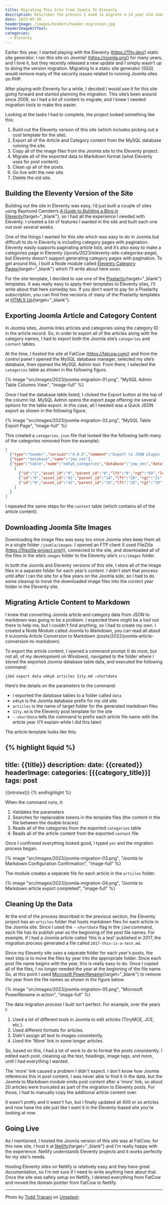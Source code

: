 ```yaml
---
title: Migrating This Site from Joomla To Eleventy
description: Describes the process I used to migrate a 14 year old Joomla site (this one) to Eleventy and the tools I created to simplify the process (that you can use in your Joomla to Eleventy migrations).
date: 2023-05-30
headerImage: /images/headers/header-migration.jpg
headerImageAltText: 
categories:
  - Eleventy
---
```


Earlier this year, I started playing with the Eleventy (https://11ty.dev/) static site generator. I ran this site on Joomla! (https://joomla.org/) for many years, and I love it, but they recently released a new update and I simply wasn’t up to doing the version migration. Migrating to a static site generator (SSG) would remove many of the security issues related to running Joomla sites on PHP. 

After playing with Eleventy for a while, I decided I would use it for this site going forward and started planning the migration. This site’s been around since 2009, so I had a lot of content to migrate, and I knew I needed migration tools to make this easier. 

Looking at the tasks I had to complete, the project looked something like this:

1. Build out the Eleventy version of this site (which includes picking out a cool template for the site).
2. Export all of the Article and Category content from the MySQL database running the site.
3. Copy all of the image files from the Joomla site to the Eleventy project.
4. Migrate all of the exported data to Markdown format (what Eleventy uses for post content).
5. Clean up all of the posts.
6. Go live with the new site.
7. Delete the old site.

## Building the Eleventy Version of the Site

Building out the site in Eleventy was easy, I’d just built a couple of sites using Raymond Camden’s [A Guide to Building a Blog in Eleventy](https://raymondcamden.com/2022/01/19/a-guide-to-building-a-blog-in-eleventy){target="_blank"}, so I had all the experience I needed with Eleventy. I created a list of features I wanted in the site and built each one out over several weeks.

One of the things I wanted for this site which was easy to do in Joomla but difficult to do in Eleventy is including category pages with pagination. Eleventy easily supports paginating article lists, and it’s also easy to make a categories page in Eleventy (/posts/2023/eleventy-site-categories-page), but Eleventy doesn’t support generating category pages with pagination. To get around this, I built a Node module called [Eleventy Category Pages](https://npmjs.com/package/eleventy-category-pages){target="_blank"} which I’ll write about here soon.

For the site template, I decided to use one of the [Pixelarity](https://pixelarity.com/){target="_blank"} templates. It was really easy to apply their templates to Eleventy sites, I’ll write about that here someday too. If you don’t want to pay for a Pixelarity subscription, you can find free versions of many of the Pixelarity templates at [HTML5 Up](https://html5up.net/){target="_blank"}. 

## Exporting Joomla Article and Category Content

In Joomla sites, Joomla links articles and categories using the category ID in the article record. So, in order to export all of the articles along with the category names, I had to export both the Joomla site’s `categories` and `content` tables. 

At the time, I hosted the site at FatCow (https://fatcow.com/) and from the control panel I opened the MySQL database manager, selected my site’s database, then opened the MySQL Admin tool. From there, I selected the `categories` table as shown in the following figure.

{% image "src/images/2023/joomla-migration-01.png", "MySQL Admin Table Columns View", "image-full" %}

Once I had the database table listed, I clicked the Export button at the top of the column list. MySQL Admin opens the export page offering me several options for the table export. In this case, all I needed was a Quick JSON export as shown in the following figure.

{% image "src/images/2023/joomla-migration-02.png", "MySQL Table Export Page", "image-full" %}

This created a `categories.json` file that looked like the following (with many of the categories removed from the example):

```json
[
  {"type":"header","version":"4.8.5","comment":"Export to JSON plugin for PHPMyAdmin"},
  {"type":"database","name":"jmw_cms"},
  {"type":"table","name":"e4hy6_categories","database":"jmw_cms","data": 
    [
      {"id":"1","asset_id":"0","parent_id":"0","lft":"0","rgt":"69","level":"0","path":"","extension":"system","title":"ROOT","alias":"root","note":"","description":"","published":"1","checked_out":"0","checked_out_time":"0000-00-00 00:00:00","access":"1","params":"{}","metadesc":"","metakey":"","metadata":"","created_user_id":"0","created_time":"2009-10-18 16:07:09","modified_user_id":"0","modified_time":"0000-00-00 00:00:00","hits":"0","language":"*","version":"1"},
      {"id":"8","asset_id":"41","parent_id":"18","lft":"20","rgt":"21","level":"2","path":"category-posts\/category-cms","extension":"com_content","title":"Content Management Systems","alias":"category-cms","note":"","description":"<p>I'm interested in many different open source content management systems (CMS), so in this area of the site I'll post articles about particular CMS I'm working with or something related to a specific glitch or feature I've discovered. I'll also try to write about new CMS I've heard of.<\/p>","published":"1","checked_out":"0","checked_out_time":"0000-00-00 00:00:00","access":"1","params":"{\"category_layout\":\"\",\"image\":\"\",\"image_alt\":\"\"}","metadesc":"","metakey":"","metadata":"{\"author\":\"\",\"robots\":\"\"}","created_user_id":"0","created_time":"0000-00-00 00:00:00","modified_user_id":"62","modified_time":"2017-03-08 20:34:03","hits":"0","language":"*","version":"1"},
      {"id":"9","asset_id":"42","parent_id":"18","lft":"28","rgt":"29","level":"2","path":"category-posts\/category-miscellaneous","extension":"com_content","title":"Miscellaneous","alias":"category-miscellaneous","note":"","description":"<p>This area is for posts that just don't fit anywhere else on the site. If I see something interesting, I'll write about it and post it here. <\/p>","published":"1","checked_out":"0","checked_out_time":"0000-00-00 00:00:00","access":"1","params":"{\"category_layout\":\"\",\"image\":\"\"}","metadesc":"","metakey":"","metadata":"{\"author\":\"\",\"robots\":\"\"}","created_user_id":"0","created_time":"0000-00-00 00:00:00","modified_user_id":"62","modified_time":"2013-01-23 18:16:09","hits":"0","language":"*","version":"1"},
    ]
  }
]
```

I repeated the same steps for the `content` table (which contains all of the article content).

## Downloading Joomla Site Images

Downloading the image files was easy too since Joomla sites keep them all in a single folder `/joomla/images`.  I opened an FTP client (I used FileZilla (https://filezilla-project.org/)), connected to the site, and downloaded all of the files in the site’s `images` folder to the Eleventy site’s `src/images` folder.

In both the Joomla and Eleventy versions of this site, I store all of the image files in a separate folder for each year’s content. I didn’t start that process until after I ran the site for a few years on the Joomla side, so I had to do some cleanup to move the downloaded image files into the correct year folder in the Eleventy site.

## Migrating Article Content to Markdown

I knew that converting Joomla article and category data from JSON to markdown was going to be a problem. I expected there might be a tool out there to help me, but I couldn’t find anything, so I had to create my own. I created a Node Module called Joomla to Markdown, you can read all about it inJoomla Article Conversion to Markdown  /posts/2022/joomla-article-conversion-to-markdown/. 

To export the article content, I opened a command prompt (I do most, but not all, of my development on Windows), navigated to the folder where I stored the exported Joomla database table data, and executed the following command:

```shell
j2md export data e4hy6 articles 11ty.md –shortdate
```

Here’s the details on the parameters to the command:

* I exported the database tables to a folder called `data`
* `e4hy6` is the Joomla database prefix for my old site. 
* `articles` is the name of target folder for the generated markdown files
* `11ty.md` is the Eleventy post template for the site
* `--shortDate` tells the command to prefix each article file name with the article year (I’ll explain while I did this later)

The article template looks like this:

{% highlight liquid %}
---
title: {{title}}
description: 
date: {{created}}
headerImage: 
categories: [{{category_title}}]
tags: post
---

{{introtext}}
{% endhighlight %}

When the command runs, it:

1. Validates the parameters
2. Searches for replaceable tokens in the template files (the content in the file between the double braces)
3. Reads all of the categories from the exported `categories` table
4. Reads all of the article content from the exported `content` file 

Once I confirmed everything looked good, I typed `yes` and the migration process began.

{% image "src/images/2023/joomla-migration-03.png", "Joomla to Markdown Configuration Confirmation", "image-full" %}

The module creates a separate file for each article in the `articles` folder.

{% image "src/images/2023/joomla-migration-04.png", "Joomla to Markdown article export completed", "image-full" %}

## Cleaning Up the Data

At the end of the process described in the previous section, the Eleventy project has an `articles` folder that hosts markdown files for each article in the Joomla site. Since I used the `--shortDate` flag in the `j2md` command, each file has its publish year as the beginning of the post file names. For example, if I had a Joomla article called 'this is a test' published in 2017, the migration process generated a file called `2017-this-is-a-test.md`. 

Since my Eleventy site uses a separate folder for each year's posts, the next step is to move the files by year into the appropriate folder. Since each post file name begins with the year, this is really easy to do. Once I copied all of the files, I no longer needed the year at the beginning of the file name. So, at this point I used [Microsoft PowerRename](https://learn.microsoft.com/en-us/windows/powertoys/powerrename){target="_blank"} to remove the year from the file names as shown in the figure below.

{% image "src/images/2023/joomla-migration-05.png", "Microsoft PowerRename in action", "image-full" %}

The data migration process I built isn't perfect. For example, over the years I:

1. Used a lot of different tools in Joomla to edit articles (TinyMCE, JCE, etc.).
2. Used different formats for articles.
3. Didn't assign alt text to images consistently.
4. Used the 'More' link in some longer articles.

So, based on this, I had a lot of work to do to format the posts consistently. I edited each post, cleaning up the text, headings, image tags, and more, until I had everything I wanted. 

The 'more' link caused a problem I didn't expect. I don't know how Joomla references this in post content, I was never able to find it in the data, but the Joomla to Markdown module omits post content after a 'more' link, so about 20 articles were truncated as part of the migration to Eleventy posts. For those, I had to manually copy the additional article content over. 

It wasn't pretty and it wasn't fun, but I finally updated all 400 or so articles and now have the site just like I want it in the Eleventy-based site you're looking at now.

## Going Live

As I mentioned, I hosted the Joomla version of this site was at FatCow; for this new site, I host it at [Netlify](https://netlify.com/){target="_blank"} and I'm really happy with the experience. Netlify understands Eleventy projects and it works perfectly for my site's needs. 

Hosting Eleventy sites on Netlify is relatively easy and they have great documentation, so I'm not sure if I need to write anything here about that. Once the site was safely setup on Netlify, I deleted everything from FatCow and moved the domain pointer from FatCow to Netlify.

*** 

Photo by <a href="https://unsplash.com/fr/@ttrapani" target="_blank">Todd Trapani</a> on <a href="https://unsplash.com/photos/hCdMjrL5C0Y" target="_blank">Unsplash</a>
  